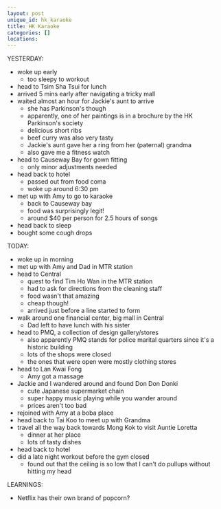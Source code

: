 ```yaml
---
layout: post
unique_id: hk_karaoke
title: HK Karaoke
categories: []
locations: 
---
```


YESTERDAY:
* woke up early
  * too sleepy to workout
* head to Tsim Sha Tsui for lunch
* arrived 5 mins early after navigating a tricky mall
* waited almost an hour for Jackie's aunt to arrive
  * she has Parkinson's though
  * apparently, one of her paintings is in a brochure by the HK Parkinson's society
  * delicious short ribs
  * beef curry was also very tasty
  * Jackie's aunt gave her a ring from her (paternal) grandma
  * also gave me a fitness watch
* head to Causeway Bay for gown fitting
  * only minor adjustments needed
* head back to hotel
  * passed out from food coma
  * woke up around 6:30 pm
* met up with Amy to go to karaoke
  * back to Causeway bay
  * food was surprisingly legit!
  * around $40 per person for 2.5 hours of songs
* head back to sleep
* bought some cough drops

TODAY:
* woke up in morning
* met up with Amy and Dad in MTR station
* head to Central
  * quest to find Tim Ho Wan in the MTR station
  * had to ask for directions from the cleaning staff
  * food wasn't that amazing
  * cheap though!
  * arrived just before a line started to form
* walk around one financial center, big mall in Central
  * Dad left to have lunch with his sister
* head to PMQ, a collection of design gallery/stores
  * also apparently PMQ stands for police marital quarters since it's a historic building
  * lots of the shops were closed
  * the ones that were open were mostly clothing stores
* head to Lan Kwai Fong
  * Amy got a massage
* Jackie and I wandered around and found Don Don Donki
  * cute Japanese supermarket chain
  * super happy music playing while you wander around
  * prices aren't too bad
* rejoined with Amy at a boba place
* head back to Tai Koo to meet up with Grandma
* travel all the way back towards Mong Kok to visit Auntie Loretta
  * dinner at her place
  * lots of tasty dishes
* head back to hotel
* did a late night workout before the gym closed
  * found out that the ceiling is so low that I can't do pullups without hitting my head

LEARNINGS:
* Netflix has their own brand of popcorn?
